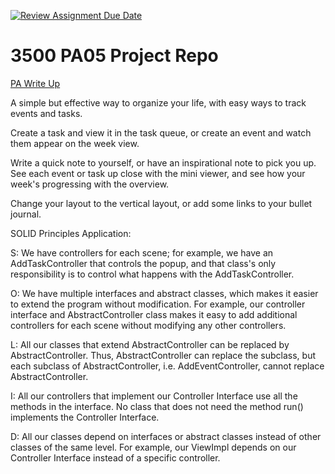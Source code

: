 [![Review Assignment Due Date](https://classroom.github.com/assets/deadline-readme-button-24ddc0f5d75046c5622901739e7c5dd533143b0c8e959d652212380cedb1ea36.svg)](https://classroom.github.com/a/x6ckGcN8)
# 3500 PA05 Project Repo

[PA Write Up](https://markefontenot.notion.site/PA-05-8263d28a81a7473d8372c6579abd6481)

A simple but effective way to organize your life, with easy ways to track events and tasks.

Create a task and view it in the task queue, or create an event and watch them appear on the week view.

Write a quick note to yourself, or have an inspirational note to pick you up. See each event or task up close with the
mini viewer, and see how your week's progressing with the overview. 

Change your layout to the vertical layout, or add some links to your bullet journal.

SOLID Principles Application:

S: We have controllers for each scene; for example, we have an AddTaskController that controls the popup, and that 
class's only responsibility is to control what happens with the AddTaskController.

O: We have multiple interfaces and abstract classes, which makes it easier to extend the program without modification.
For example, our controller interface and AbstractController class makes it easy to add additional controllers for 
each scene without modifying any other controllers.

L: All our classes that extend AbstractController can be replaced by AbstractController. Thus, AbstractController can
replace the subclass, but each subclass of AbstractController, i.e. AddEventController, cannot replace
AbstractController.

I: All our controllers that implement our Controller Interface use all the methods in the interface. No class that
does not need the method run() implements the Controller Interface.

D: All our classes depend on interfaces or abstract classes instead of other classes of the same level. For example,
our ViewImpl depends on our Controller Interface instead of a specific controller.